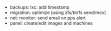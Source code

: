 * backups: lxc: add timestamp
* migration: optimize (using zfs/btrfs send/recv)
* net: monitor: send email on pps alert
* panel: create/edit images and machines
